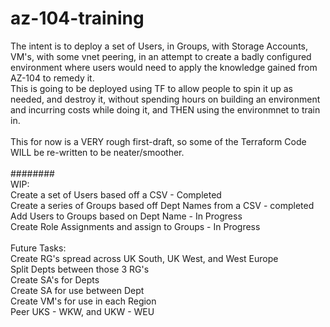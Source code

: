 # az-104-training<br>
The intent is to deploy a set of Users, in Groups, with Storage Accounts, VM's, with some vnet peering, in an attempt to create a badly configured environment where users would need to apply the knowledge gained from AZ-104 to remedy it.<br>
This is going to be deployed using TF to allow people to spin it up as needed, and destroy it, without spending hours on building an environment and incurring costs while doing it, and THEN using the environmnet to train in.<br>
<br>
This for now is a VERY rough first-draft, so some of the Terraform Code WILL be re-written to be neater/smoother.<br>
<br>
########
<br>
WIP:<br>
Create a set of Users based off a CSV - Completed<br>
Create a series of Groups based off Dept Names from a CSV - completed<br>
Add Users to Groups based on Dept Name - In Progress<br>
Create Role Assignments and assign to Groups - In Progress<br>
<br>
Future Tasks:<br>
Create RG's spread across UK South, UK West, and West Europe<br>
Split Depts between those 3 RG's<br>
Create SA's for Depts<br>
Create SA for use between Dept<br>
Create VM's for use in each Region<br>
Peer UKS - WKW, and UKW - WEU<br>
